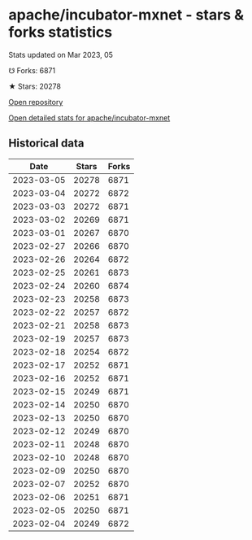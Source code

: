 # apache/incubator-mxnet - stars & forks statistics

Stats updated on Mar 2023, 05

☋ Forks: 6871

★ Stars: 20278

[Open repository](https://github.com/apache/incubator-mxnet)

[Open detailed stats for apache/incubator-mxnet](https://reviewgithub.com/rep/apache/incubator-mxnet)

## Historical data
| Date | Stars | Forks |
|------|-------|-------|
| 2023-03-05 | 20278 | 6871 | 
| 2023-03-04 | 20272 | 6872 | 
| 2023-03-03 | 20272 | 6871 | 
| 2023-03-02 | 20269 | 6871 | 
| 2023-03-01 | 20267 | 6870 | 
| 2023-02-27 | 20266 | 6870 | 
| 2023-02-26 | 20264 | 6872 | 
| 2023-02-25 | 20261 | 6873 | 
| 2023-02-24 | 20260 | 6874 | 
| 2023-02-23 | 20258 | 6873 | 
| 2023-02-22 | 20257 | 6872 | 
| 2023-02-21 | 20258 | 6873 | 
| 2023-02-19 | 20257 | 6873 | 
| 2023-02-18 | 20254 | 6872 | 
| 2023-02-17 | 20252 | 6871 | 
| 2023-02-16 | 20252 | 6871 | 
| 2023-02-15 | 20249 | 6871 | 
| 2023-02-14 | 20250 | 6870 | 
| 2023-02-13 | 20250 | 6870 | 
| 2023-02-12 | 20249 | 6870 | 
| 2023-02-11 | 20248 | 6870 | 
| 2023-02-10 | 20248 | 6870 | 
| 2023-02-09 | 20250 | 6870 | 
| 2023-02-07 | 20252 | 6870 | 
| 2023-02-06 | 20251 | 6871 | 
| 2023-02-05 | 20250 | 6871 | 
| 2023-02-04 | 20249 | 6872 | 


